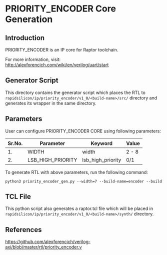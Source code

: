 # PRIORITY_ENCODER Core Generation 
## Introduction

PRIORITY_ENCODER is an IP core for Raptor toolchain.

For more information, visit: http://alexforencich.com/wiki/en/verilog/uart/start

## Generator Script
This directory contains the generator script which places the RTL to `rapidsilicon/ip/priority_encoder/v1_0/<build-name>/src/` directory and generates its wrapper in the same directory. 

## Parameters
User can configure PRIORITY_ENCODER CORE using following parameters:

| Sr.No.|        Parameter       |        Keyword         |    Value   |
|-------|------------------------|------------------------|------------|
|   1.  |   WIDTH                |    width               |    2 - 8   |
|   2.  |   LSB_HIGH_PRIORITY    |    lsb_high_priority   |    0/1     |



To generate RTL with above parameters, run the following command:
```
python3 priority_encoder_gen.py --width=7 --build-name=encoder --build
```

## TCL File

This python script also generates a raptor.tcl file which will be placed in `rapidsilicon/ip/priority_encoder/v1_0/<build-name>/synth/` directory.


## References

https://github.com/alexforencich/verilog-axi/blob/master/rtl/priority_encoder.v